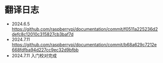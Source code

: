 # 翻译日志

- 2024.6.5 <https://github.com/raspberrypi/documentation/commit/f0511a225236d2defc8c12010c315827cb3baf7d>
- 2024.7.11 <https://github.com/raspberrypi/documentation/commit/b68a629c7212e668fdfba94d227cc9ec32d9bfbb>
- 2024.7.11 入门校对完成

